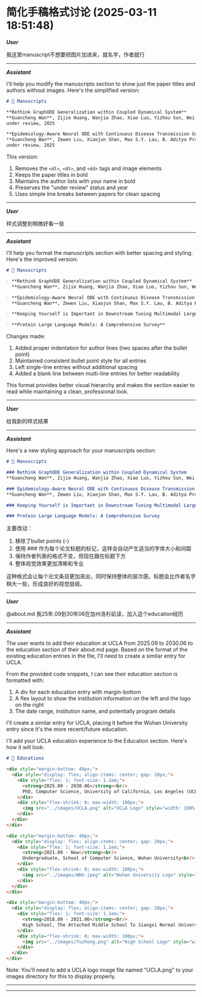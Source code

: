 <!-- Generated by SpecStory -->

# 简化手稿格式讨论 (2025-03-11 18:51:48)

_**User**_

我这里manuscript不想要把图片加进来，就名字，作者就行

---

_**Assistant**_

I'll help you modify the manuscripts section to show just the paper titles and authors without images. Here's the simplified version:

```markdown:_pages/about.md
# 📝 Manuscripts

**Rethink GraphODE Generalization within Coupled Dynamical System**  
**Guancheng Wan**, Zijie Huang, Wanjia Zhao, Xiao Luo, Yizhou Sun, Wei Wang  
under review, 2025

**Epidemiology-Aware Neural ODE with Continuous Disease Transmission Graph**  
**Guancheng Wan**, Zewen Liu, Xiaojun Shan, Max S.Y. Lau, B. Aditya Prakash, Wei Jin  
under review, 2025
```

This version:
1. Removes the `<dl>`, `<dt>`, and `<dd>` tags and image elements
2. Keeps the paper titles in bold
3. Maintains the author lists with your name in bold
4. Preserves the "under review" status and year
5. Uses simple line breaks between papers for clean spacing

---

_**User**_

样式调整到稍微好看一些

---

_**Assistant**_

I'll help you format the manuscripts section with better spacing and styling. Here's the improved version:

```markdown:_pages/about.md
# 📝 Manuscripts

- **Rethink GraphODE Generalization within Coupled Dynamical System**  
  **Guancheng Wan**, Zijie Huang, Wanjia Zhao, Xiao Luo, Yizhou Sun, Wei Wang  

- **Epidemiology-Aware Neural ODE with Continuous Disease Transmission Graph**  
  **Guancheng Wan**, Zewen Liu, Xiaojun Shan, Max S.Y. Lau, B. Aditya Prakash, Wei Jin  

- **Keeping Yourself is Important in Downstream Tuning Multimodal Large Language Model**

- **Protein Large Language Models: A Comprehensive Survey**
```

Changes made:
1. Added proper indentation for author lines (two spaces after the bullet point)
2. Maintained consistent bullet point style for all entries
3. Left single-line entries without additional spacing
4. Added a blank line between multi-line entries for better readability

This format provides better visual hierarchy and makes the section easier to read while maintaining a clean, professional look.

---

_**User**_

给我新的样式结果

---

_**Assistant**_



Here's a new styling approach for your manuscripts section:

```markdown:_pages/about.md
# 📝 Manuscripts

### Rethink GraphODE Generalization within Coupled Dynamical System
**Guancheng Wan**, Zijie Huang, Wanjia Zhao, Xiao Luo, Yizhou Sun, Wei Wang

### Epidemiology-Aware Neural ODE with Continuous Disease Transmission Graph
**Guancheng Wan**, Zewen Liu, Xiaojun Shan, Max S.Y. Lau, B. Aditya Prakash, Wei Jin

### Keeping Yourself is Important in Downstream Tuning Multimodal Large Language Model

### Protein Large Language Models: A Comprehensive Survey
```

主要改动：
1. 移除了bullet points (-)
2. 使用 ### 作为每个论文标题的标记，这样会自动产生适当的字体大小和间距
3. 保持作者列表的格式不变，但现在跟在标题下方
4. 整体视觉效果更加清晰和专业

这种格式会让每个论文条目更加突出，同时保持整体的层次感。标题会比作者名字稍大一些，形成良好的视觉层级。

---

_**User**_

@about.md 我25年.09到30年06在加州洛杉矶读，加入这个education经历

---

_**Assistant**_

<think>
The user wants to add their education at UCLA from 2025.09 to 2030.06 to the education section of their about.md page. Based on the format of the existing education entries in the file, I'll need to create a similar entry for UCLA.

From the provided code snippets, I can see their education section is formatted with:
1. A div for each education entry with margin-bottom
2. A flex layout to show the institution information on the left and the logo on the right
3. The date range, institution name, and potentially program details

I'll create a similar entry for UCLA, placing it before the Wuhan University entry since it's the more recent/future education.
</think>

I'll add your UCLA education experience to the Education section. Here's how it will look:

```markdown:_pages/about.md
# 📖 Educations

<div style="margin-bottom: 40px;">
  <div style="display: flex; align-items: center; gap: 20px;">
    <div style="flex: 1; font-size: 1.1em;">
      <strong>2025.09 - 2030.06</strong><br/>
      PhD, Computer Science, University of California, Los Angeles (UCLA)<br/>
    </div>
    <div style="flex-shrink: 0; max-width: 100px;">
      <img src="../images/UCLA.png" alt="UCLA Logo" style="width: 100%; height: auto; object-fit: contain;" />
    </div>
  </div>
</div>

<div style="margin-bottom: 40px;">
  <div style="display: flex; align-items: center; gap: 20px;">
    <div style="flex: 1; font-size: 1.1em;">
      <strong>2021.09 - Now</strong><br/>
      Undergraduate, School of Computer Science, Wuhan University<br/>
    </div>
    <div style="flex-shrink: 0; max-width: 100px;">
      <img src="../images/WHU.jpeg" alt="Wuhan University Logo" style="width: 100%; height: auto; object-fit: contain;" />
    </div>
  </div>
</div>

<div style="margin-bottom: 40px;">
  <div style="display: flex; align-items: center; gap: 20px;">
    <div style="flex: 1; font-size: 1.1em;">
      <strong>2018.09 - 2021.06</strong><br/>
      High School, The Attached Middle School To Jiangxi Normal University
    </div>
    <div style="flex-shrink: 0; max-width: 100px;">
      <img src="../images/fuzhong.png" alt="High School Logo" style="width: 100%; height: auto; object-fit: contain;" />
    </div>
  </div>
</div>
```

Note: You'll need to add a UCLA logo image file named "UCLA.png" to your images directory for this to display properly.

---



---

